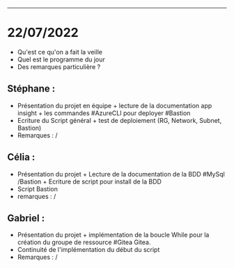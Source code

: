 ___
# 22/07/2022
* Qu'est ce qu'on a fait la veille
* Quel est le programme du jour 
* Des remarques particulière ? 

## Stéphane :
- Présentation du projet en équipe + lecture de la documentation app insight + les commandes #AzureCLI pour deployer #Bastion 
- Ecriture du Script général + test de deploiement (RG, Network, Subnet, Bastion)
- Remarques : /

## Célia :
- Présentation du projet + Lecture de la documentation de la BDD #MySql /Bastion + Ecriture de script pour install de la BDD
- Script Bastion 
- remarques : / 
## Gabriel : 
- Présentation du projet  + implémentation de la boucle While pour la création du groupe de ressource #Gitea Gitea. 
- Continuité de l'implémentation du début du script
- Remarques : / 


